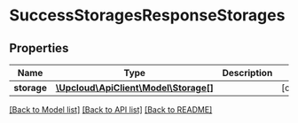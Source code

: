 # SuccessStoragesResponseStorages

## Properties
Name | Type | Description | Notes
------------ | ------------- | ------------- | -------------
**storage** | [**\Upcloud\ApiClient\Model\Storage[]**](Storage.md) |  | [optional] 

[[Back to Model list]](../../README.md#documentation-of-the-models) [[Back to API list]](../../README.md#documentation) [[Back to README]](../../README.md)


